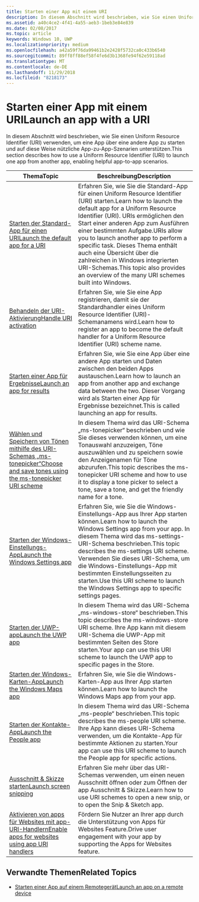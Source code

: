 ```yaml
---
title: Starten einer App mit einem URI
description: In diesem Abschnitt wird beschrieben, wie Sie einen Uniform Resource Identifier (URI) verwenden, um eine App über eine andere App zu starten.
ms.assetid: a40c4ce2-4f41-4a55-aeb3-1beb3e84e839
ms.date: 02/08/2017
ms.topic: article
keywords: Windows 10, UWP
ms.localizationpriority: medium
ms.openlocfilehash: a42a59f76da99461b2e2428f5732ca0c433b6540
ms.sourcegitcommit: 89ff8ff88ef58f4fe6d3b1368fe94f62e59118ad
ms.translationtype: MT
ms.contentlocale: de-DE
ms.lasthandoff: 11/29/2018
ms.locfileid: "8218173"
---
```

# <a name="launch-an-app-with-a-uri"></a><span data-ttu-id="625fc-104">Starten einer App mit einem URI</span><span class="sxs-lookup"><span data-stu-id="625fc-104">Launch an app with a URI</span></span>

<span data-ttu-id="625fc-105">In diesem Abschnitt wird beschrieben, wie Sie einen Uniform Resource Identifier (URI) verwenden, um eine App über eine andere App zu starten und auf diese Weise nützliche App-zu-App-Szenarien unterstützen.</span><span class="sxs-lookup"><span data-stu-id="625fc-105">This section describes how to use a Uniform Resource Identifier (URI) to launch one app from another app, enabling helpful app-to-app scenarios.</span></span>

| <span data-ttu-id="625fc-106">Thema</span><span class="sxs-lookup"><span data-stu-id="625fc-106">Topic</span></span> | <span data-ttu-id="625fc-107">Beschreibung</span><span class="sxs-lookup"><span data-stu-id="625fc-107">Description</span></span> |
|-------|-------------|
| [<span data-ttu-id="625fc-108">Starten der Standard-App für einen URI</span><span class="sxs-lookup"><span data-stu-id="625fc-108">Launch the default app for a URI</span></span>](launch-default-app.md) | <span data-ttu-id="625fc-109">Erfahren Sie, wie Sie die Standard-App für einen Uniform Resource Identifier (URI) starten.</span><span class="sxs-lookup"><span data-stu-id="625fc-109">Learn how to launch the default app for a Uniform Resource Identifier (URI).</span></span> <span data-ttu-id="625fc-110">URIs ermöglichen den Start einer anderen App zum Ausführen einer bestimmten Aufgabe.</span><span class="sxs-lookup"><span data-stu-id="625fc-110">URIs allow you to launch another app to perform a specific task.</span></span> <span data-ttu-id="625fc-111">Dieses Thema enthält auch eine Übersicht über die zahlreichen in Windows integrierten URI-Schemas.</span><span class="sxs-lookup"><span data-stu-id="625fc-111">This topic also provides an overview of the many URI schemes built into Windows.</span></span> |
| [<span data-ttu-id="625fc-112">Behandeln der URI-Aktivierung</span><span class="sxs-lookup"><span data-stu-id="625fc-112">Handle URI activation</span></span>](handle-uri-activation.md) | <span data-ttu-id="625fc-113">Erfahren Sie, wie Sie eine App registrieren, damit sie der Standardhandler eines Uniform Resource Identifier (URI)-Schemanamens wird.</span><span class="sxs-lookup"><span data-stu-id="625fc-113">Learn how to register an app to become the default handler for a Uniform Resource Identifier (URI) scheme name.</span></span> |
| [<span data-ttu-id="625fc-114">Starten einer App für Ergebnisse</span><span class="sxs-lookup"><span data-stu-id="625fc-114">Launch an app for results</span></span>](how-to-launch-an-app-for-results.md) | <span data-ttu-id="625fc-115">Erfahren Sie, wie Sie eine App über eine andere App starten und Daten zwischen den beiden Apps austauschen.</span><span class="sxs-lookup"><span data-stu-id="625fc-115">Learn how to launch an app from another app and exchange data between the two.</span></span> <span data-ttu-id="625fc-116">Dieser Vorgang wird als Starten einer App für Ergebnisse bezeichnet.</span><span class="sxs-lookup"><span data-stu-id="625fc-116">This is called launching an app for results.</span></span> |
| [<span data-ttu-id="625fc-117">Wählen und Speichern von Tönen mithilfe des URI-Schemas „ms-tonepicker“</span><span class="sxs-lookup"><span data-stu-id="625fc-117">Choose and save tones using the ms-tonepicker URI scheme</span></span>](launch-ringtone-picker.md) | <span data-ttu-id="625fc-118">In diesem Thema wird das URI-Schema „ms-tonepicker“ beschrieben und wie Sie dieses verwenden können, um eine Tonauswahl anzuzeigen, Töne auszuwählen und zu speichern sowie den Anzeigenamen für Töne abzurufen.</span><span class="sxs-lookup"><span data-stu-id="625fc-118">This topic describes the ms-tonepicker URI scheme and how to use it to display a tone picker to select a tone, save a tone, and get the friendly name for a tone.</span></span> |
| [<span data-ttu-id="625fc-119">Starten der Windows-Einstellungs-App</span><span class="sxs-lookup"><span data-stu-id="625fc-119">Launch the Windows Settings app</span></span>](launch-settings-app.md) | <span data-ttu-id="625fc-120">Erfahren Sie, wie Sie die Windows-Einstellungs-App aus Ihrer App starten können.</span><span class="sxs-lookup"><span data-stu-id="625fc-120">Learn how to launch the Windows Settings app from your app.</span></span> <span data-ttu-id="625fc-121">In diesem Thema wird das ms-settings-URI-Schema beschrieben.</span><span class="sxs-lookup"><span data-stu-id="625fc-121">This topic describes the ms-settings URI scheme.</span></span> <span data-ttu-id="625fc-122">Verwenden Sie dieses URI-Schema, um die Windows-Einstellungs-App mit bestimmten Einstellungsseiten zu starten.</span><span class="sxs-lookup"><span data-stu-id="625fc-122">Use this URI scheme to launch the Windows Settings app to specific settings pages.</span></span> |
| [<span data-ttu-id="625fc-123">Starten der UWP-app</span><span class="sxs-lookup"><span data-stu-id="625fc-123">Launch the UWP app</span></span>](launch-store-app.md) | <span data-ttu-id="625fc-124">In diesem Thema wird das URI-Schema „ms-windows-store“ beschrieben.</span><span class="sxs-lookup"><span data-stu-id="625fc-124">This topic describes the ms-windows-store URI scheme.</span></span> <span data-ttu-id="625fc-125">Ihre App kann mit diesem URI-Schema die UWP-App mit bestimmten Seiten des Store starten.</span><span class="sxs-lookup"><span data-stu-id="625fc-125">Your app can use this URI scheme to launch the UWP app to specific pages in the Store.</span></span> |
| [<span data-ttu-id="625fc-126">Starten der Windows-Karten-App</span><span class="sxs-lookup"><span data-stu-id="625fc-126">Launch the Windows Maps app</span></span>](launch-maps-app.md) | <span data-ttu-id="625fc-127">Erfahren Sie, wie Sie die Windows-Karten-App aus Ihrer App starten können.</span><span class="sxs-lookup"><span data-stu-id="625fc-127">Learn how to launch the Windows Maps app from your app.</span></span> |
| [<span data-ttu-id="625fc-128">Starten der Kontakte-App</span><span class="sxs-lookup"><span data-stu-id="625fc-128">Launch the People app</span></span>](launch-people-apps.md) | <span data-ttu-id="625fc-129">In diesem Thema wird das URI-Schema „ms-people“ beschrieben.</span><span class="sxs-lookup"><span data-stu-id="625fc-129">This topic describes the ms-people URI scheme.</span></span> <span data-ttu-id="625fc-130">Ihre App kann dieses URI-Schema verwenden, um die Kontakte-App für bestimmte Aktionen zu starten.</span><span class="sxs-lookup"><span data-stu-id="625fc-130">Your app can use this URI scheme to launch the People app for specific actions.</span></span> |
| [<span data-ttu-id="625fc-131">Ausschnitt & Skizze starten</span><span class="sxs-lookup"><span data-stu-id="625fc-131">Launch screen snipping</span></span>](launch-screen-snipping.md) | <span data-ttu-id="625fc-132">Erfahren Sie mehr über das URI-Schemas verwenden, um einen neuen Ausschnitt öffnen oder zum Öffnen der app Ausschnitt & Skizze.</span><span class="sxs-lookup"><span data-stu-id="625fc-132">Learn how to use URI schemes to open a new snip, or to open the Snip & Sketch app.</span></span> |
| [<span data-ttu-id="625fc-133">Aktivieren von apps für Websites mit app-URI-Handlern</span><span class="sxs-lookup"><span data-stu-id="625fc-133">Enable apps for websites using app URI handlers</span></span>](web-to-app-linking.md) | <span data-ttu-id="625fc-134">Fördern Sie Nutzer an Ihrer app durch die Unterstützung von Apps für Websites Feature.</span><span class="sxs-lookup"><span data-stu-id="625fc-134">Drive user engagement with your app by supporting the Apps for Websites feature.</span></span> |

## <a name="related-topics"></a><span data-ttu-id="625fc-135">Verwandte Themen</span><span class="sxs-lookup"><span data-stu-id="625fc-135">Related Topics</span></span>
* [<span data-ttu-id="625fc-136">Starten einer App auf einem Remotegerät</span><span class="sxs-lookup"><span data-stu-id="625fc-136">Launch an app on a remote device</span></span>](launch-a-remote-app.md)